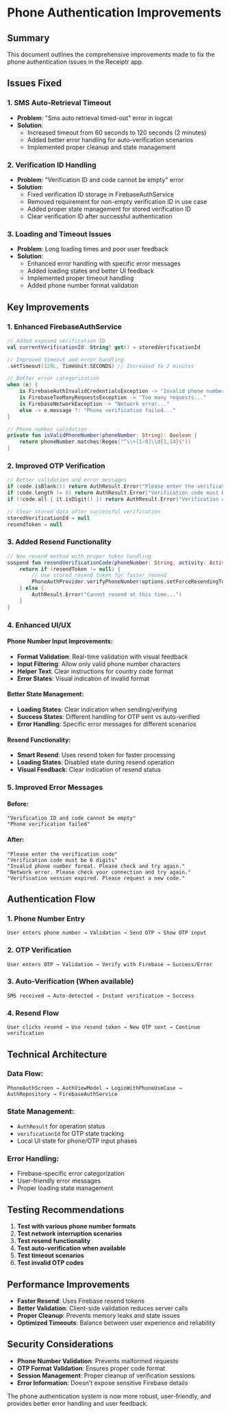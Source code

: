 # Phone Authentication Improvements

## Summary
This document outlines the comprehensive improvements made to fix the phone authentication issues in the Receiptr app.

## Issues Fixed

### 1. **SMS Auto-Retrieval Timeout**
- **Problem**: "Sms auto retrieval timed-out" error in logcat
- **Solution**: 
  - Increased timeout from 60 seconds to 120 seconds (2 minutes)
  - Added better error handling for auto-verification scenarios
  - Implemented proper cleanup and state management

### 2. **Verification ID Handling**
- **Problem**: "Verification ID and code cannot be empty" error
- **Solution**:
  - Fixed verification ID storage in FirebaseAuthService
  - Removed requirement for non-empty verification ID in use case
  - Added proper state management for stored verification ID
  - Clear verification ID after successful authentication

### 3. **Loading and Timeout Issues**
- **Problem**: Long loading times and poor user feedback
- **Solution**:
  - Enhanced error handling with specific error messages
  - Added loading states and better UI feedback
  - Implemented proper timeout handling
  - Added phone number format validation

## Key Improvements

### 1. **Enhanced FirebaseAuthService**
```kotlin
// Added exposed verification ID
val currentVerificationId: String? get() = storedVerificationId

// Improved timeout and error handling
.setTimeout(120L, TimeUnit.SECONDS) // Increased to 2 minutes

// Better error categorization
when (e) {
    is FirebaseAuthInvalidCredentialsException -> "Invalid phone number format..."
    is FirebaseTooManyRequestsException -> "Too many requests..."
    is FirebaseNetworkException -> "Network error..."
    else -> e.message ?: "Phone verification failed..."
}

// Phone number validation
private fun isValidPhoneNumber(phoneNumber: String): Boolean {
    return phoneNumber.matches(Regex("^\\+[1-9]\\d{1,14}$"))
}
```

### 2. **Improved OTP Verification**
```kotlin
// Better validation and error messages
if (code.isBlank()) return AuthResult.Error("Please enter the verification code")
if (code.length != 6) return AuthResult.Error("Verification code must be 6 digits")
if (!code.all { it.isDigit() }) return AuthResult.Error("Verification code must contain only numbers")

// Clear stored data after successful verification
storedVerificationId = null
resendToken = null
```

### 3. **Added Resend Functionality**
```kotlin
// New resend method with proper token handling
suspend fun resendVerificationCode(phoneNumber: String, activity: Activity): AuthResult {
    return if (resendToken != null) {
        // Use stored resend token for faster resend
        PhoneAuthProvider.verifyPhoneNumber(options.setForceResendingToken(resendToken!!))
    } else {
        AuthResult.Error("Cannot resend at this time...")
    }
}
```

### 4. **Enhanced UI/UX**

#### Phone Number Input Improvements:
- **Format Validation**: Real-time validation with visual feedback
- **Input Filtering**: Allow only valid phone number characters
- **Helper Text**: Clear instructions for country code format
- **Error States**: Visual indication of invalid format

#### Better State Management:
- **Loading States**: Clear indication when sending/verifying
- **Success States**: Different handling for OTP sent vs auto-verified
- **Error Handling**: Specific error messages for different scenarios

#### Resend Functionality:
- **Smart Resend**: Uses resend token for faster processing
- **Loading States**: Disabled state during resend operation
- **Visual Feedback**: Clear indication of resend status

### 5. **Improved Error Messages**

#### Before:
```
"Verification ID and code cannot be empty"
"Phone verification failed"
```

#### After:
```
"Please enter the verification code"
"Verification code must be 6 digits"
"Invalid phone number format. Please check and try again."
"Network error. Please check your connection and try again."
"Verification session expired. Please request a new code."
```

## Authentication Flow

### 1. **Phone Number Entry**
```
User enters phone number → Validation → Send OTP → Show OTP input
```

### 2. **OTP Verification**
```
User enters OTP → Validation → Verify with Firebase → Success/Error
```

### 3. **Auto-Verification** (When available)
```
SMS received → Auto-detected → Instant verification → Success
```

### 4. **Resend Flow**
```
User clicks resend → Use resend token → New OTP sent → Continue verification
```

## Technical Architecture

### Data Flow:
```
PhoneAuthScreen → AuthViewModel → LoginWithPhoneUseCase → AuthRepository → FirebaseAuthService
```

### State Management:
- `AuthResult` for operation status
- `verificationId` for OTP state tracking
- Local UI state for phone/OTP input phases

### Error Handling:
- Firebase-specific error categorization
- User-friendly error messages
- Proper loading state management

## Testing Recommendations

1. **Test with various phone number formats**
2. **Test network interruption scenarios**
3. **Test resend functionality**
4. **Test auto-verification when available**
5. **Test timeout scenarios**
6. **Test invalid OTP codes**

## Performance Improvements

- **Faster Resend**: Uses Firebase resend tokens
- **Better Validation**: Client-side validation reduces server calls
- **Proper Cleanup**: Prevents memory leaks and state issues
- **Optimized Timeouts**: Balance between user experience and reliability

## Security Considerations

- **Phone Number Validation**: Prevents malformed requests
- **OTP Format Validation**: Ensures proper code format
- **Session Management**: Proper cleanup of verification sessions
- **Error Information**: Doesn't expose sensitive Firebase details

The phone authentication system is now more robust, user-friendly, and provides better error handling and user feedback.
